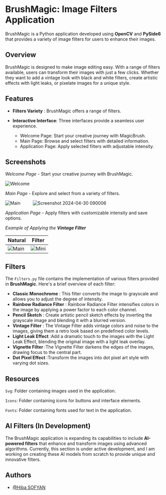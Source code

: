 
# BrushMagic: Image Filters Application

BrushMagic is a Python application developed using **OpenCV** and **PySide6** that provides a variety of image filters for users to enhance their images.


## Overview
BrushMagic is designed to make image editing  easy. With a range of filters available, users can transform their images with just a few clicks. Whether they want to add a vintage look with black and white filters, create artistic effects with light leaks, or pixelate images for a unique style.


## Features
- **Filters Variety** : BrushMagic offers a range of filters.
- **Interactive Interface**: Three interfaces provide a seamless user experience.

    - Welcome Page: Start your creative journey with MagicBrush.
    - Main Page: Browse and select filters with detailed information.
    - Application Page: Apply selected filters with adjustable intensity.



## Screenshots
*Welcome Page* - Start your creative journey with BrushMagic.


![Welcome](https://github.com/hibaaaaaaaaaaa/BrushMagic/assets/161361175/f4d1d65d-90a1-42f6-a7bb-dba8c4268969)



*Main Page* - Explore and select from a variety of filters.




![Main](https://github.com/hibaaaaaaaaaaa/BrushMagic/assets/161361175/d69aa637-4fa6-4475-84b4-069f5cf2ee23)  &nbsp;&nbsp;&nbsp;&nbsp;&nbsp;&nbsp;&nbsp;&nbsp; ![Screenshot 2024-04-30 090006](https://github.com/hibaaaaaaaaaaa/BrushMagic/assets/161361175/b20e64b1-a4ca-4d11-8331-05020320c9a0)



*Application Page* - Apply filters with customizable intensity and save options.


*Example of Applying the **Vintage Filter***

| Natural                                                                                              | Filter                                                                                                  |
|---------------------------------------------------------------------------------------------------------|--------------------------------------------------------------------------------------------------------|
| ![Main](https://github.com/hibaaaaaaaaaaa/BrushMagic/assets/161361175/99a31e33-392a-4fb8-a34d-f880e61a1768) | ![Mini](https://github.com/hibaaaaaaaaaaa/BrushMagic/assets/161361175/6d3a6d90-5c66-44b6-956c-e1ee063af778) |



## Filters
The `Filters.py` file contains the implementation of various filters provided in **BrushMagic**. Here's a brief overview of each filter:

- **Classic Monochrome** : This filter converts the image to grayscale and allows you to adjust the degree of intensity.
- **Rainbow Radiance Filter** : Rainbow Radiance Filter intensifies colors in the image by applying a power factor to each color channel.
- **Pencil Sketch** : Create artistic pencil sketch effects by inverting the grayscale image and blending it with a blurred version.
- **Vintage Filter** : The Vintage Filter adds vintage colors and noise to the images, giving them a retro look based on predefined color levels.
- **Light Leak Effect** :Add a dramatic touch to the images with the Light Leak Effect, blending the original image with a light leak overlay.
- **Vignette Filter** :The Vignette Filter darkens the edges of the images, drawing focus to the central part.
- **Dot Pixel Effect** :Transform the images into dot pixel art style with varying dot sizes.



## Resources
`Svg`: Folder containing images used in the application.

`Icons`: Folder containing icons for buttons and interface elements.

`Fonts`: Folder containing fonts used for text in the application.


## AI Filters (In Development)
The BrushMagic application is expanding its capabilities to include **AI-powered filters** that enhance and transform images using advanced algorithms. Currently, this section is under active development, and I am working on creating these AI models from scratch to provide unique and innovative filters.

## Authors

- [@Hiba SOFYAN](https://github.com/hibaaaaaaaaaaa)

